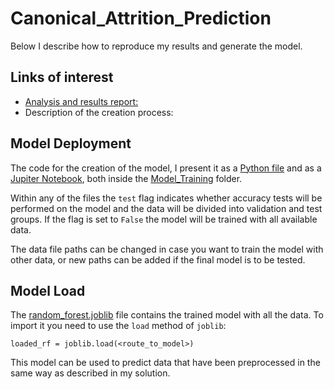 # Canonical_Attrition_Prediction

Below I describe how to reproduce my results and generate the model.

## Links of interest

- [Analysis and results report:](./Data_Analysis)
- Description of the creation process:

## Model Deployment

The code for the creation of the model, I present it as a [Python file]("./Model_Training/model_training.py") and as a [Jupiter Notebook]("./Model_Training/Model_Pipeline_Training.ipynb"), both inside the [Model_Training]("./Model_Training") folder.

Within any of the files the `test` flag indicates whether accuracy tests will be performed on the model and the data will be divided into validation and test groups. If the flag is set to `False` the model will be trained with all available data.

The data file paths can be changed in case you want to train the model with other data, or new paths can be added if the final model is to be tested.

## Model Load

The [random_forest.joblib]("/Model_Training/random_forest.joblib") file contains the trained model with all the data. To import it you need to use the `load` method of `joblib`:

`loaded_rf = joblib.load(<route_to_model>)`

This model can be used to predict data that have been preprocessed in the same way as described in my solution.